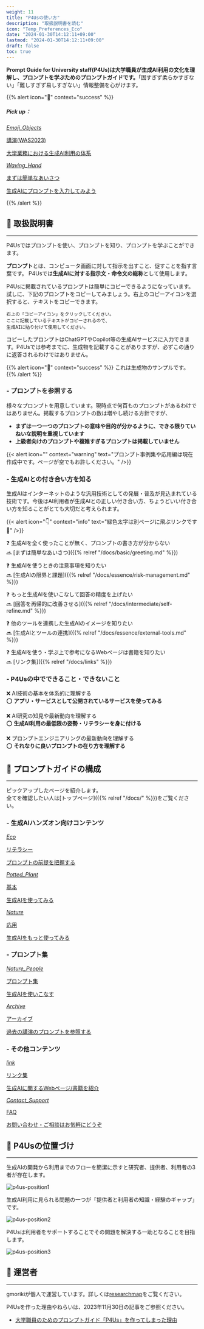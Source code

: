```yaml
---
weight: 11
title: "P4Usの使い方"
description: "取扱説明書を読む"
icon: "Temp_Preferences_Eco"
date: "2024-01-30T14:12:11+09:00"
lastmod: "2024-01-30T14:12:11+09:00"
draft: false
toc: true
---
```


**Prompt Guide for University staff(P4Us)は大学職員が生成AI利用の文化を理解し、プロンプトを学ぶためのプロンプトガイドです。**「固すぎず柔らかすぎない」「難しすぎず易しすぎない」情報整備を心がけます。

{{% alert icon="📌" context="success" %}}
##### Pick up：

<div class="row flex-xl-wrap pb-4">

<div id="list-item" class="col-md-4 col-12 py-2">
  <a class="text-decoration-none text-reset" href="../../archive/was2023/">
  <div class="card h-100 features feature-full-bg rounded p-4 position-relative overflow-hidden border-1">
      <span class="h1 icon-color">
        <i class="material-icons align-middle">Emoji_Objects</i>
      </span>
      <div class="card-body p-0 content">
        <p class="fs-5 fw-semibold card-title mb-1">講演(WAS2023)</p>
        <p class="para card-text mb-0">大学業務における生成AI利用の体系</p>
      </div>
    </div>
  </a>
</div>

<div id="list-item" class="col-md-4 col-12 py-2">
  <a class="text-decoration-none text-reset" href="../../basic/greeting/">
  <div class="card h-100 features feature-full-bg rounded p-4 position-relative overflow-hidden border-1">
      <span class="h1 icon-color">
        <i class="material-icons align-middle">Waving_Hand</i>
      </span>
      <div class="card-body p-0 content">
        <p class="fs-5 fw-semibold card-title mb-1">まずは簡単なあいさつ</p>
        <p class="para card-text mb-0">生成AIにプロンプトを入力してみよう</p>
      </div>
    </div>
  </a>
</div>

</div>
{{% /alert %}}


## 🔰 取扱説明書
---
P4Usではプロンプトを使い、プロンプトを知り、プロンプトを学ぶことができます。

**プロンプト**とは、コンピュータ画面に対して指示を出すこと、促すことを指す言葉です。
P4Usでは**生成AIに対する指示文・命令文の総称**として使用します。

P4Usに掲載されているプロンプトは簡単にコピーできるようになっています。試しに、下記のプロンプトをコピーしてみましょう。右上のコピーアイコンを選択すると、テキストをコピーできます。

```
右上の「コピーアイコン」をクリックしてください。
ここに記載しているテキストがコピーされるので、
生成AIに貼り付けて使用してください。
```

コピーしたプロンプトはChatGPTやCopilot等の生成AIサービスに入力できます。P4Usでは参考までに、生成物を記載することがありますが、必ずこの通りに返答されるわけではありません。

{{% alert icon="🤖" context="success" %}}
これは生成物のサンプルです。
{{% /alert %}}

### - プロンプトを参照する
様々なプロンプトを用意しています。現時点で何百ものプロンプトがあるわけではありません。掲載するプロンプトの数は増やし続ける方針ですが、  

- **まずは一つ一つのプロンプトの意味や目的が分かるように、できる限りていねいな説明を重視しています**
- **上級者向けのプロンプトや複雑すぎるプロンプトは掲載していません**

{{< alert icon="" context="warning" text="プロンプト事例集や応用編は現在作成中です。ページが空でもお許しください。" />}}


### - 生成AIとの付き合い方を知る
生成AIはインターネットのような汎用技術としての発展・普及が見込まれている技術です。今後はAI利用者が生成AIとの正しい付き合い方、ちょうどいい付き合い方を知ることがとても大切だと考えられます。

{{< alert icon="👇" context="info" text="緑色太字は別ページに飛ぶリンクです🔗" />}}

❓ 生成AIを全く使ったことが無く、プロンプトの書き方が分からない  
🔜 [まずは簡単なあいさつ]({{% relref "/docs/basic/greeting.md" %}}) 

❓ 生成AIを使うときの注意事項を知りたい  
🔜 [生成AIの限界と課題]({{% relref "/docs/essence/risk-management.md" %}})  

❓ もっと生成AIを使いこなして回答の精度を上げたい  
🔜 [回答を再帰的に改善させる]({{% relref "/docs/intermediate/self-refine.md" %}})

❓ 他のツールを連携した生成AIのイメージを知りたい  
🔜 [生成AIとツールの連携]({{% relref "/docs/essence/external-tools.md" %}})  

❓ 生成AIを使う・学ぶ上で参考になるWebページは書籍を知りたい  
🔜 [リンク集]({{% relref "/docs/links" %}})


### - P4Usの中でできること・できないこと

❌ AI技術の基本を体系的に理解する  
⭕ <strong>アプリ・サービスとして公開されているサービスを使ってみる  </strong>


❌ AI研究の知見や最新動向を理解する  
⭕ <strong>生成AI利用の最低限の姿勢・リテラシーを身に付ける  </strong>

❌ プロンプトエンジニアリングの最新動向を理解する  
⭕ <strong>それなりに良いプロンプトの在り方を理解する  </strong>


## 🔭 プロンプトガイドの構成
---
ピックアップしたページを紹介します。  
全てを確認したい人は[トップページ]({{% relref "/docs/" %}})をご覧ください。

### - 生成AIハンズオン向けコンテンツ
<div class="row flex-xl-wrap pb-4">

<div id="list-item" class="col-md-4 col-12 py-2">
  <a class="text-decoration-none text-reset" href="../../essence/">
  <div class="card h-100 features feature-full-bg rounded p-4 position-relative overflow-hidden border-1">
      <span class="h1 icon-color">
        <i class="material-icons align-middle">Eco</i>
      </span>
      <div class="card-body p-0 content">
        <p class="fs-5 fw-semibold card-title mb-1">リテラシー</p>
        <p class="para card-text mb-0">プロンプトの前提を把握する</p>
      </div>
    </div>
  </a>
</div>

<div id="list-item" class="col-md-4 col-12 py-2">
  <a class="text-decoration-none text-reset" href="../../basic/">
  <div class="card h-100 features feature-full-bg rounded p-4 position-relative overflow-hidden border-1">
      <span class="h1 icon-color">
        <i class="material-icons align-middle">Potted_Plant</i>
      </span>
      <div class="card-body p-0 content">
        <p class="fs-5 fw-semibold card-title mb-1">基本</p>
        <p class="para card-text mb-0">生成AIを使ってみる</p>
      </div>
    </div>
  </a>
</div>

<div id="list-item" class="col-md-4 col-12 py-2">
  <a class="text-decoration-none text-reset" href="../../intermediate/">
  <div class="card h-100 features feature-full-bg rounded p-4 position-relative overflow-hidden border-1">
      <span class="h1 icon-color">
        <i class="material-icons align-middle">Nature</i>
      </span>
      <div class="card-body p-0 content">
        <p class="fs-5 fw-semibold card-title mb-1">応用</p>
        <p class="para card-text mb-0">生成AIをもっと使ってみる</p>
      </div>
    </div>
  </a>
</div>

</div>

### - プロンプト集

<div class="row flex-xl-wrap pb-4">

<div id="list-item" class="col-md-4 col-12 py-2">
  <a class="text-decoration-none text-reset" href="../../cases/">
  <div class="card h-100 features feature-full-bg rounded p-4 position-relative overflow-hidden border-1">
      <span class="h1 icon-color">
        <i class="material-icons align-middle">Nature_People</i>
      </span>
      <div class="card-body p-0 content">
        <p class="fs-5 fw-semibold card-title mb-1">プロンプト集</p>
        <p class="para card-text mb-0">生成AIを使いこなす</p>
      </div>
    </div>
  </a>
</div>

<div id="list-item" class="col-md-4 col-12 py-2">
  <a class="text-decoration-none text-reset" href="../../archive/">
  <div class="card h-100 features feature-full-bg rounded p-4 position-relative overflow-hidden border-1">
      <span class="h1 icon-color">
        <i class="material-icons align-middle">Archive</i>
      </span>
      <div class="card-body p-0 content">
        <p class="fs-5 fw-semibold card-title mb-1">アーカイブ</p>
        <p class="para card-text mb-0">過去の講演のプロンプトを参照する</p>
      </div>
    </div>
  </a>
</div>

</div>


### - その他コンテンツ

<div class="row flex-xl-wrap pb-4">

<div id="list-item" class="col-md-4 col-12 py-2">
  <a class="text-decoration-none text-reset" href="../../links/">
  <div class="card h-100 features feature-full-bg rounded p-4 position-relative overflow-hidden border-1">
      <span class="h1 icon-color">
        <i class="material-icons align-middle">link</i>
      </span>
      <div class="card-body p-0 content">
        <p class="fs-5 fw-semibold card-title mb-1">リンク集</p>
        <p class="para card-text mb-0">生成AIに関するWebページ/書籍を紹介</p>
      </div>
    </div>
  </a>
</div>

<div id="list-item" class="col-md-4 col-12 py-2">
  <a class="text-decoration-none text-reset" href="../../support/">
  <div class="card h-100 features feature-full-bg rounded p-4 position-relative overflow-hidden border-1">
      <span class="h1 icon-color">
        <i class="material-icons align-middle">Contact_Support</i>
      </span>
      <div class="card-body p-0 content">
        <p class="fs-5 fw-semibold card-title mb-1">FAQ</p>
        <p class="para card-text mb-0">お問い合わせ・ご相談はお気軽にどうぞ</p>
      </div>
    </div>
  </a>
</div>


</div>

## 🌱 P4Usの位置づけ 
---

生成AIの開発から利用までのフローを簡潔に示すと研究者、提供者、利用者の3者が存在します。  

![p4us-position1](images/p4us-position1.PNG)

生成AI利用に見られる問題の一つが「提供者と利用者の知識・経験のギャップ」です。  

![p4us-position2](images/p4us-position2.PNG)

P4Usは利用者をサポートすることでその問題を解決する一助となることを目指します。  

![p4us-position3](images/p4us-position3.PNG)


## 👾 運営者
---
gmorikiが個人で運営しています。詳しくは[researchmap](https://researchmap.jp/gmoriki)をご覧ください。

P4Usを作った理由やねらいは、2023年11月30日の記事をご参照ください。  
- [大学職員のためのプロンプトガイド「P4Us」を作ってしまった理由](https://note.com/pogohopper8/n/n34d3e4de7b5e)